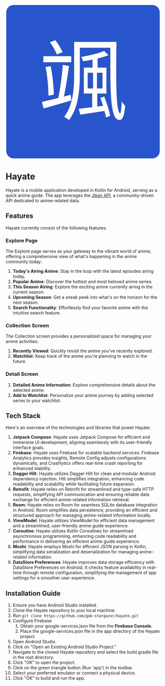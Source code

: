 <div align="center">
  <img src="/core/common/src/main/res/drawable/icon.png" alt="Octocat" />
</div>

# Hayate
Hayate is a mobile application developed in Kotlin for Android, serving as a quick anime guide. The app leverages the [Jikan API](https://jikan.moe/), a community-driven API dedicated to anime-related data.

## Features
Hayate currently consist of the following features:

### Explore Page
The Explore page serves as your gateway to the vibrant world of anime, offering a comprehensive view of what's happening in the anime community today:
1. **Today's Airing Anime**: Stay in the loop with the latest episodes airing today.
2. **Popular Anime**: Discover the hottest and most beloved anime series.
3. **This Season Airing**: Explore the exciting anime currently airing in the current season.
4. **Upcoming Season**: Get a sneak peek into what's on the horizon for the next season.
5. **Search Functionality**: Effortlessly find your favorite anime with the intuitive search feature.

### Collection Screen
The Collection screen provides a personalized space for managing your anime activities:
1. **Recently Viewed**: Quickly revisit the anime you've recently explored.
2. **Watchlist**: Keep track of the anime you're planning to watch in the future.

### Detail Screen
1. **Detailed Anime Information**: Explore comprehensive details about the selected anime.
2. **Add to Watchlist**: Personalize your anime journey by adding selected series to your watchlist.

## Tech Stack
Here's an overview of the technologies and libraries that power Hayate:
1. **Jetpack Compose**: Hayate uses Jetpack Compose for efficient and immersive UI development, aligning seamlessly with its user-friendly interface goals.
2. **Firebase**: Hayate uses Firebase for scalable backend services. Firebase Analytics provides insights, Remote Config adjusts configurations dynamically, and Crashlytics offers real-time crash reporting for enhanced stability.
3. **Dagger Hilt**: Hayate utilizes Dagger Hilt for clean and modular Android dependency injection. Hilt simplifies integration, enhancing code readability and scalability while facilitating future expansion.
4. **Retrofit**: Hayate relies on Retrofit for streamlined and type-safe HTTP requests, simplifying API communication and ensuring reliable data exchange for efficient anime-related information retrieval.
5. **Room**: Hayate relies on Room for seamless SQLite database integration in Android. Room simplifies data persistence, providing an efficient and structured approach for managing anime-related information locally.
6. **ViewModel**: Hayate utilizes ViewModel for efficient data management and a streamlined, user-friendly anime guide experience.
7. **Coroutine**: Hayate utilizes Kotlin Coroutines for streamlined asynchronous programming, enhancing code readability and performance in delivering an efficient anime guide experience.
8. **Moshi**: Hayate employs Moshi for efficient JSON parsing in Kotlin, simplifying data serialization and deserialization for managing anime-related information.
9. **DataStore Preferences**: Hayate improves data storage efficiency with DataStore Preferences on Android. It checks feature availability in real-time through remote configuration, simplifying the management of app settings for a smoother user experience.

##  Installation Guide
1. Ensure you have Android Studio installed.
2. Clone the Hayate repository to your local machine.
3. Run `git clone https://github.com/gab-stargazer/hayate.git`
4. Configure Firebase
    1. Obtain your google-services.json file from the **Firebase Console**.
    2. Place the google-services.json file in the app directory of the Hayate project.
5. Open Android Studio.
6. Click on "Open an Existing Android Studio Project."
7. Navigate to the cloned Hayate repository and select the build.gradle file in the root directory.
8. Click "OK" to open the project.
9. Click on the green triangle button (Run 'app') in the toolbar.
10. Select your preferred emulator or connect a physical device.
11. Click "OK" to build and run the app.  
